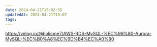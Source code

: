 ```yaml
---
date: 2024-04-21T15:02:55
updatedAt: 2024-04-21T15:07
tags: 
---
```

https://velog.io/@holicme7/AWS-RDS-MySQL-%EC%99%80-Aurora-MySQL-%EC%B0%A8%EC%9D%B4%EC%A0%90